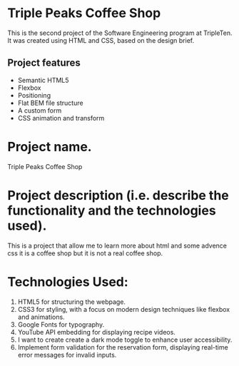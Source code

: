 # Triple Peaks Coffee Shop

This is the second project of the Software Engineering program at TripleTen. It was created using HTML and CSS, based on the design brief.

## Project features

- Semantic HTML5
- Flexbox
- Positioning
- Flat BEM file structure
- A custom form
- CSS animation and transform

# Project name.

Triple Peaks Coffee Shop

# Project description (i.e. describe the functionality and the technologies used).

This is a project that allow me to learn more about html and some advence css it is a coffee shop but it is not a real coffee shop.

# Technologies Used:

1. HTML5 for structuring the webpage.
2. CSS3 for styling, with a focus on modern design techniques like flexbox and animations.
3. Google Fonts for typography.
4. YouTube API embedding for displaying recipe videos.
5. I want to create create a dark mode toggle to enhance user accessibility.
6. Implement form validation for the reservation form, displaying real-time error messages for invalid inputs.
